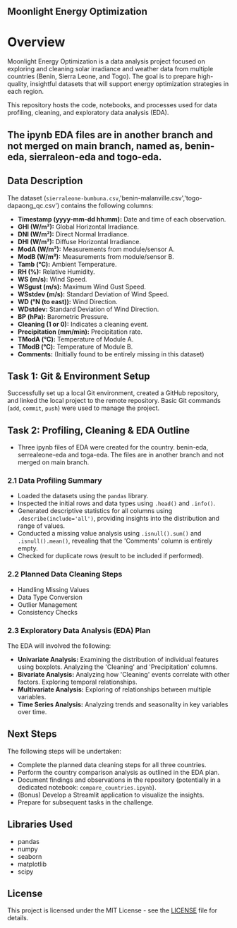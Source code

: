 ## Moonlight Energy Optimization

# Overview
Moonlight Energy Optimization is a data analysis project focused on exploring and cleaning solar irradiance and weather data from multiple countries (Benin, Sierra Leone, and Togo). The goal is to prepare high-quality, insightful datasets that will support energy optimization strategies in each region.

This repository hosts the code, notebooks, and processes used for data profiling, cleaning, and exploratory data analysis (EDA). 
## The ipynb EDA  files are in another branch and not merged on main branch, named as, benin-eda, sierraleon-eda and togo-eda. 
## Data Description

The dataset (`sierraleone-bumbuna.csv`,'benin-malanville.csv','togo-dapaong_qc.csv') contains the following columns:

* **Timestamp (yyyy-mm-dd hh:mm):** Date and time of each observation.
* **GHI (W/m²):** Global Horizontal Irradiance.
* **DNI (W/m²):** Direct Normal Irradiance.
* **DHI (W/m²):** Diffuse Horizontal Irradiance.
* **ModA (W/m²):** Measurements from module/sensor A.
* **ModB (W/m²):** Measurements from module/sensor B.
* **Tamb (°C):** Ambient Temperature.
* **RH (%):** Relative Humidity.
* **WS (m/s):** Wind Speed.
* **WSgust (m/s):** Maximum Wind Gust Speed.
* **WSstdev (m/s):** Standard Deviation of Wind Speed.
* **WD (°N (to east)):** Wind Direction.
* **WDstdev:** Standard Deviation of Wind Direction.
* **BP (hPa):** Barometric Pressure.
* **Cleaning (1 or 0):** Indicates a cleaning event.
* **Precipitation (mm/min):** Precipitation rate.
* **TModA (°C):** Temperature of Module A.
* **TModB (°C):** Temperature of Module B.
* **Comments:** (Initially found to be entirely missing in this dataset)

## Task 1: Git & Environment Setup

Successfully set up a local Git environment, created a GitHub repository, and linked the local project to the remote repository. Basic Git commands (`add`, `commit`, `push`) were used to manage the project.

## Task 2: Profiling, Cleaning & EDA Outline
* Three ipynb files of EDA were created for the country. benin-eda, serrealeone-eda and toga-eda. The files are in another branch and not merged on main branch. 
### 2.1 Data Profiling Summary

* Loaded the  datasets using the `pandas` library.
* Inspected the initial rows and data types using `.head()` and `.info()`.
* Generated descriptive statistics for all columns using `.describe(include='all')`, providing insights into the distribution and range of values.
* Conducted a missing value analysis using `.isnull().sum()` and `.isnull().mean()`, revealing that the 'Comments' column is entirely empty.
* Checked for duplicate rows (result to be included if performed).

### 2.2 Planned Data Cleaning Steps

* Handling Missing Values
* Data Type Conversion
* Outlier Management
* Consistency Checks 
### 2.3 Exploratory Data Analysis (EDA) Plan

The EDA will involved the following:

* **Univariate Analysis:** Examining the distribution of individual features using boxplots. Analyzing the 'Cleaning' and 'Precipitation' columns.
* **Bivariate Analysis:** Analyzing how 'Cleaning' events correlate with other factors. Exploring temporal relationships.
* **Multivariate Analysis:** Exploring of relationships between multiple variables.
* **Time Series Analysis:** Analyzing trends and seasonality in key variables over time.

## Next Steps

The following steps will be undertaken:

* Complete the planned data cleaning steps for all three countries.
* Perform the country comparison analysis as outlined in the EDA plan.
* Document findings and observations in the repository (potentially in a dedicated notebook: `compare_countries.ipynb`).
* (Bonus) Develop a Streamlit application to visualize the insights.
* Prepare for subsequent tasks in the challenge.

## Libraries Used

* pandas
* numpy
* seaborn
* matplotlib
* scipy

## License

This project is licensed under the MIT License - see the [LICENSE](LICENSE) file for details. 



